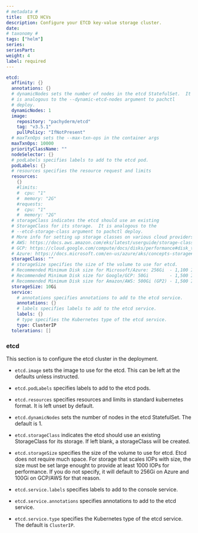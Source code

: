 ```yaml
---
# metadata # 
title:  ETCD HCVs
description: Configure your ETCD key-value storage cluster.  
date: 
# taxonomy #
tags: ["helm"]
series:
seriesPart:
weight: 4
label: required
--- 
```


```s
etcd:
  affinity: {}
  annotations: {}
  # dynamicNodes sets the number of nodes in the etcd StatefulSet.  It
  # is analogous to the --dynamic-etcd-nodes argument to pachctl
  # deploy.
  dynamicNodes: 1
  image:
    repository: "pachyderm/etcd"
    tag: "v3.5.1"
    pullPolicy: "IfNotPresent"
  # maxTxnOps sets the --max-txn-ops in the container args
  maxTxnOps: 10000
  priorityClassName: ""
  nodeSelector: {}
  # podLabels specifies labels to add to the etcd pod.
  podLabels: {}
  # resources specifies the resource request and limits
  resources:
    {}
    #limits:
    #  cpu: "1"
    #  memory: "2G"
    #requests:
    #  cpu: "1"
    #  memory: "2G"
  # storageClass indicates the etcd should use an existing
  # StorageClass for its storage.  It is analogous to the
  # --etcd-storage-class argument to pachctl deploy.
  # More info for setting up storage classes on various cloud providers:
  # AWS: https://docs.aws.amazon.com/eks/latest/userguide/storage-classes.html
  # GCP: https://cloud.google.com/compute/docs/disks/performance#disk_types
  # Azure: https://docs.microsoft.com/en-us/azure/aks/concepts-storage#storage-classes
  storageClass: ""
  # storageSize specifies the size of the volume to use for etcd.
  # Recommended Minimum Disk size for Microsoft/Azure: 256Gi  - 1,100 IOPS https://azure.microsoft.com/en-us/pricing/details/managed-disks/
  # Recommended Minimum Disk size for Google/GCP: 50Gi        - 1,500 IOPS https://cloud.google.com/compute/docs/disks/performance
  # Recommended Minimum Disk size for Amazon/AWS: 500Gi (GP2) - 1,500 IOPS https://docs.aws.amazon.com/AWSEC2/latest/UserGuide/ebs-volume-types.html
  storageSize: 10Gi
  service:
    # annotations specifies annotations to add to the etcd service.
    annotations: {}
    # labels specifies labels to add to the etcd service.
    labels: {}
    # type specifies the Kubernetes type of the etcd service.
    type: ClusterIP
  tolerations: []
```

### etcd

This section is to configure the etcd cluster in the deployment.

- `etcd.image` sets the image to use for the etcd. This can be left at the defaults unless instructed.

- `etcd.podLabels` specifies labels to add to the etcd pods.

- `etcd.resources` specifies resources and limits in standard kubernetes format. It is left unset by default.

- `etcd.dynamicNodes` sets the number of nodes in the etcd StatefulSet. The default is 1.

- `etcd.storageClass` indicates the etcd should use an existing StorageClass for its storage. If left blank, a storageClass will be created.

- `etcd.storageSize` specifies the size of the volume to use for etcd. Etcd does not require much space. For storage that scales IOPs with size, the size must be set large enought to provide at least 1000 IOPs for performance. If you do not specify, it will default to 256Gi on Azure and 100Gi on GCP/AWS for that reason.

- `etcd.service.labels` specifies labels to add to the console service.
- `etcd.service.annotations` specifies annotations to add to the etcd service.
- `etcd.service.type` specifies the Kubernetes type of the etcd service. The default is `ClusterIP`.